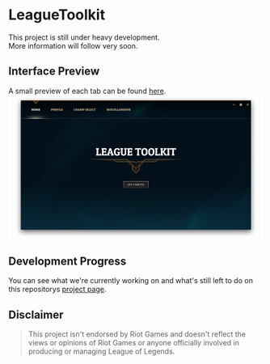 # LeagueToolkit

This project is still under heavy development.</br>
More information will follow very soon.

## Interface Preview

A small preview of each tab can be found [here](https://github.com/4dams/LeagueToolkit/blob/master/PREVIEWS.md).
![Preview](https://github.com/4dams/LeagueToolkit/blob/master/LeagueToolkit/images/previews/1.png)

## Development Progress

You can see what we're currently working on and what's still left to do on this repositorys [project page](https://github.com/4dams/LeagueToolkit/projects/1).

## Disclaimer

> This project isn't endorsed by Riot Games and doesn't reflect the views or opinions of Riot Games or anyone officially involved in producing or managing League of Legends.
